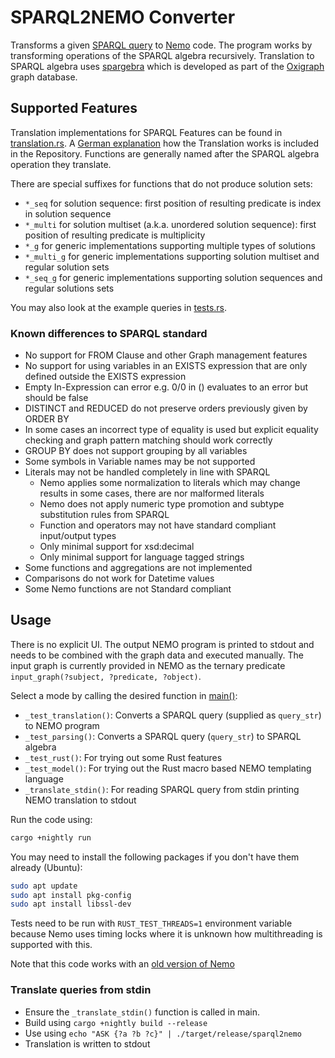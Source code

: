 # SPARQL2NEMO Converter
Transforms a given [SPARQL query](https://www.w3.org/TR/sparql11-query/) to [Nemo](https://github.com/knowsys/nemo) code. 
The program works by transforming operations of the SPARQL algebra recursively. 
Translation to SPARQL algebra uses [spargebra](https://docs.rs/spargebra/latest/spargebra/) which is developed as part of the 
[Oxigraph](https://docs.rs/oxigraph/latest/oxigraph/) graph database.

## Supported Features
Translation implementations for SPARQL Features can be found in [translation.rs](src/translation.rs).
A [German explanation](SPARQL2Nemo_explenation.pdf) how the Translation works is included in the Repository.
Functions are generally named after the SPARQL algebra operation they translate. 

There are special suffixes for functions that do not produce solution sets:
- `*_seq` for solution sequence: first position of resulting predicate is index in solution sequence
- `*_multi` for solution multiset (a.k.a. unordered solution sequence): first position of resulting predicate is multiplicity
- `*_g` for generic implementations supporting multiple types of solutions
- `*_multi_g` for generic implementations supporting solution multiset and regular solution sets
- `*_seq_g` for generic implementations supporting solution sequences and regular solutions sets

You may also look at the example queries in [tests.rs](src/tests.rs).

### Known differences to SPARQL standard
- No support for FROM Clause and other Graph management features
- No support for using variables in an EXISTS expression that are only defined outside the EXISTS expression
- Empty In-Expression can error e.g. 0/0 in () evaluates to an error but should be false
- DISTINCT and REDUCED do not preserve orders previously given by ORDER BY
- In some cases an incorrect type of equality is used but explicit equality checking and graph pattern matching should work correctly
- GROUP BY does not support grouping by all variables
- Some symbols in Variable names may be not supported
- Literals may not be handled completely in line with SPARQL
  - Nemo applies some normalization to literals which may change results in some cases, there are nor malformed literals
  - Nemo does not apply numeric type promotion and subtype substitution rules from SPARQL
  - Function and operators may not have standard compliant input/output types
  - Only minimal support for xsd:decimal
  - Only minimal support for language tagged strings
- Some functions and aggregations are not implemented
- Comparisons do not work for Datetime values
- Some Nemo functions are not Standard compliant

## Usage
There is no explicit UI. 
The output NEMO program is printed to stdout and needs to be combined with the graph data and executed manually. 
The input graph is currently provided in NEMO as the ternary predicate `input_graph(?subject, ?predicate, ?object)`.

Select a mode by calling the desired function in [main()](src/main.rs):
- `_test_translation()`: Converts a SPARQL query (supplied as `query_str`) to NEMO program
- `_test_parsing()`: Converts a SPARQL query (`query_str`) to SPARQL algebra
- `_test_rust()`: For trying out some Rust features
- `_test_model()`: For trying out the Rust macro based NEMO templating language
- `_translate_stdin()`: For reading SPARQL query from stdin printing NEMO translation to stdout

Run the code using:
```bash
cargo +nightly run
```

You may need to install the following packages if you don't have them already (Ubuntu):
```bash
sudo apt update
sudo apt install pkg-config
sudo apt install libssl-dev
```

Tests need to be run with `RUST_TEST_THREADS=1` environment variable because Nemo uses timing locks where it is unknown 
how multithreading is supported with this.

Note that this code works with an [old version of Nemo](https://github.com/knowsys/nemo/tree/36ca7d40295203099db04a501642b4686b2f2009)

### Translate queries from stdin
- Ensure the `_translate_stdin()` function is called in main.
- Build using `cargo +nightly build --release`
- Use using `echo "ASK {?a ?b ?c}" | ./target/release/sparql2nemo`
- Translation is written to stdout
